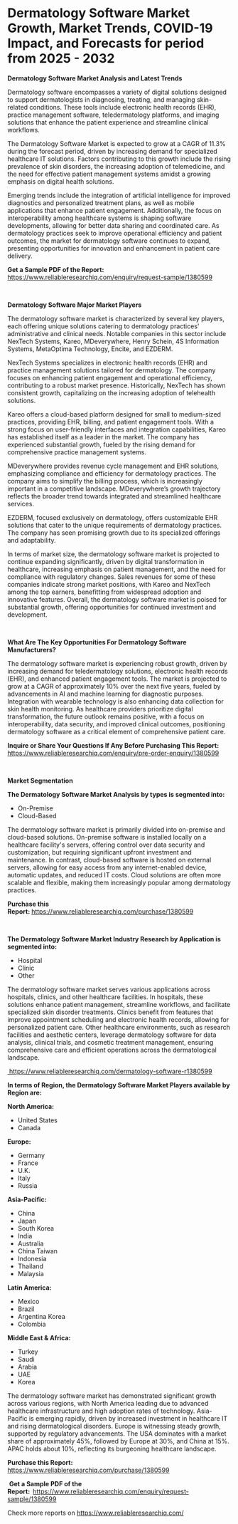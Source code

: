 <p><h1>Dermatology Software Market Growth, Market Trends, COVID-19 Impact, and Forecasts for period from 2025 - 2032</h1></p><p><strong>Dermatology Software Market Analysis and Latest Trends</strong></p>
<p><p>Dermatology software encompasses a variety of digital solutions designed to support dermatologists in diagnosing, treating, and managing skin-related conditions. These tools include electronic health records (EHR), practice management software, teledermatology platforms, and imaging solutions that enhance the patient experience and streamline clinical workflows. </p><p>The Dermatology Software Market is expected to grow at a CAGR of 11.3% during the forecast period, driven by increasing demand for specialized healthcare IT solutions. Factors contributing to this growth include the rising prevalence of skin disorders, the increasing adoption of telemedicine, and the need for effective patient management systems amidst a growing emphasis on digital health solutions. </p><p>Emerging trends include the integration of artificial intelligence for improved diagnostics and personalized treatment plans, as well as mobile applications that enhance patient engagement. Additionally, the focus on interoperability among healthcare systems is shaping software developments, allowing for better data sharing and coordinated care. As dermatology practices seek to improve operational efficiency and patient outcomes, the market for dermatology software continues to expand, presenting opportunities for innovation and enhancement in patient care delivery.</p></p>
<p><strong>Get a Sample PDF of the Report:&nbsp;</strong> <a href="https://www.reliableresearchiq.com/enquiry/request-sample/1380599?utm_campaign=2456&utm_medium=2&utm_source=Github&utm_content=ia&utm_term=11032025&utm_id=dermatology-software">https://www.reliableresearchiq.com/enquiry/request-sample/1380599</a></p>
<p>&nbsp;</p>
<p><strong>Dermatology Software Major Market Players</strong></p>
<p><p>The dermatology software market is characterized by several key players, each offering unique solutions catering to dermatology practices' administrative and clinical needs. Notable companies in this sector include NexTech Systems, Kareo, MDeverywhere, Henry Schein, 4S Information Systems, MetaOptima Technology, Encite, and EZDERM.</p><p>NexTech Systems specializes in electronic health records (EHR) and practice management solutions tailored for dermatology. The company focuses on enhancing patient engagement and operational efficiency, contributing to a robust market presence. Historically, NexTech has shown consistent growth, capitalizing on the increasing adoption of telehealth solutions.</p><p>Kareo offers a cloud-based platform designed for small to medium-sized practices, providing EHR, billing, and patient engagement tools. With a strong focus on user-friendly interfaces and integration capabilities, Kareo has established itself as a leader in the market. The company has experienced substantial growth, fueled by the rising demand for comprehensive practice management systems.</p><p>MDeverywhere provides revenue cycle management and EHR solutions, emphasizing compliance and efficiency for dermatology practices. The company aims to simplify the billing process, which is increasingly important in a competitive landscape. MDeverywhere’s growth trajectory reflects the broader trend towards integrated and streamlined healthcare services.</p><p>EZDERM, focused exclusively on dermatology, offers customizable EHR solutions that cater to the unique requirements of dermatology practices. The company has seen promising growth due to its specialized offerings and adaptability.</p><p>In terms of market size, the dermatology software market is projected to continue expanding significantly, driven by digital transformation in healthcare, increasing emphasis on patient management, and the need for compliance with regulatory changes. Sales revenues for some of these companies indicate strong market positions, with Kareo and NexTech among the top earners, benefitting from widespread adoption and innovative features. Overall, the dermatology software market is poised for substantial growth, offering opportunities for continued investment and development.</p></p>
<p>&nbsp;</p>
<p><strong>What Are The Key Opportunities For Dermatology Software Manufacturers?</strong></p>
<p><p>The dermatology software market is experiencing robust growth, driven by increasing demand for teledermatology solutions, electronic health records (EHR), and enhanced patient engagement tools. The market is projected to grow at a CAGR of approximately 10% over the next five years, fueled by advancements in AI and machine learning for diagnostic purposes. Integration with wearable technology is also enhancing data collection for skin health monitoring. As healthcare providers prioritize digital transformation, the future outlook remains positive, with a focus on interoperability, data security, and improved clinical outcomes, positioning dermatology software as a critical element of comprehensive patient care.</p></p>
<p><strong>Inquire or Share Your Questions If Any Before Purchasing This Report:</strong> <a href="https://www.reliableresearchiq.com/enquiry/pre-order-enquiry/1380599?utm_campaign=2456&utm_medium=2&utm_source=Github&utm_content=ia&utm_term=11032025&utm_id=dermatology-software">https://www.reliableresearchiq.com/enquiry/pre-order-enquiry/1380599</a></p>
<p>&nbsp;</p>
<p><strong>Market Segmentation</strong></p>
<p><strong>The Dermatology Software Market Analysis by types is segmented into:</strong></p>
<p><ul><li>On-Premise</li><li>Cloud-Based</li></ul></p>
<p><p>The dermatology software market is primarily divided into on-premise and cloud-based solutions. On-premise software is installed locally on a healthcare facility's servers, offering control over data security and customization, but requiring significant upfront investment and maintenance. In contrast, cloud-based software is hosted on external servers, allowing for easy access from any internet-enabled device, automatic updates, and reduced IT costs. Cloud solutions are often more scalable and flexible, making them increasingly popular among dermatology practices.</p></p>
<p><strong>Purchase this Report:&nbsp;</strong><a href="https://www.reliableresearchiq.com/purchase/1380599?utm_campaign=2456&utm_medium=2&utm_source=Github&utm_content=ia&utm_term=11032025&utm_id=dermatology-software">https://www.reliableresearchiq.com/purchase/1380599</a></p>
<p>&nbsp;</p>
<p><strong>The Dermatology Software Market Industry Research by Application is segmented into:</strong></p>
<p><ul><li>Hospital</li><li>Clinic</li><li>Other</li></ul></p>
<p><p>The dermatology software market serves various applications across hospitals, clinics, and other healthcare facilities. In hospitals, these solutions enhance patient management, streamline workflows, and facilitate specialized skin disorder treatments. Clinics benefit from features that improve appointment scheduling and electronic health records, allowing for personalized patient care. Other healthcare environments, such as research facilities and aesthetic centers, leverage dermatology software for data analysis, clinical trials, and cosmetic treatment management, ensuring comprehensive care and efficient operations across the dermatological landscape.</p></p>
<p><a href="https://www.reliableresearchiq.com/dermatology-software-r1380599?utm_campaign=2456&utm_medium=2&utm_source=Github&utm_content=ia&utm_term=11032025&utm_id=dermatology-software">&nbsp;https://www.reliableresearchiq.com/dermatology-software-r1380599</a></p>
<p><strong>In terms of Region, the Dermatology Software Market Players available by Region are:</strong></p>
<p>
    <p> <strong> North America: </strong>
        <ul>
            <li>United States</li>
            <li>Canada</li>
        </ul>
        </p> 
    <p> <strong> Europe: </strong>
        <ul>
            <li>Germany</li>
            <li>France</li>
            <li>U.K.</li>
            <li>Italy</li>
            <li>Russia</li>
        </ul>
        </p> 
    <p> <strong> Asia-Pacific: </strong>
        <ul>
            <li>China</li>
            <li>Japan</li>
            <li>South Korea</li>
            <li>India</li>
            <li>Australia</li>
            <li>China Taiwan</li>
            <li>Indonesia</li>
            <li>Thailand</li>
            <li>Malaysia</li>
        </ul>
        </p> 
    <p> <strong> Latin America: </strong>
        <ul>
            <li>Mexico</li>
            <li>Brazil</li>
            <li>Argentina Korea</li>
            <li>Colombia</li>
        </ul>
        </p> 
    <p> <strong> Middle East & Africa: </strong>
        <ul>
            <li>Turkey</li>
            <li>Saudi</li>
            <li>Arabia</li>
            <li>UAE</li>
            <li>Korea</li>
        </ul>
    </p>
    </p>
<p><p>The dermatology software market has demonstrated significant growth across various regions, with North America leading due to advanced healthcare infrastructure and high adoption rates of technology. Asia-Pacific is emerging rapidly, driven by increased investment in healthcare IT and rising dermatological disorders. Europe is witnessing steady growth, supported by regulatory advancements. The USA dominates with a market share of approximately 45%, followed by Europe at 30%, and China at 15%. APAC holds about 10%, reflecting its burgeoning healthcare landscape.</p></p>
<p><strong>Purchase this Report: </strong><a href="https://www.reliableresearchiq.com/purchase/1380599?utm_campaign=2456&utm_medium=2&utm_source=Github&utm_content=ia&utm_term=11032025&utm_id=dermatology-software">https://www.reliableresearchiq.com/purchase/1380599</a></p>
<p>&nbsp;<strong>Get a Sample PDF of the Report:&nbsp;&nbsp;</strong><a href="https://www.reliableresearchiq.com/enquiry/request-sample/1380599?utm_campaign=2456&utm_medium=2&utm_source=Github&utm_content=ia&utm_term=11032025&utm_id=dermatology-software">https://www.reliableresearchiq.com/enquiry/request-sample/1380599</a></p>
<p><strong></strong></p>
<p>Check more reports on <a href="https://www.reliableresearchiq.com/?utm_campaign=2456&utm_medium=2&utm_source=Github&utm_content=ia&utm_term=11032025&utm_id=dermatology-software">https://www.reliableresearchiq.com/</a></p>
